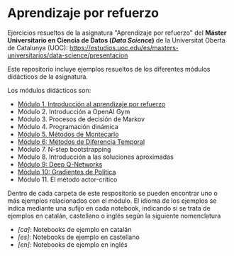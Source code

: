 # Aprendizaje por refuerzo

Ejercicios resueltos de la asignatura "Aprendizaje por refuerzo" del __Máster Universitario en Ciencia de Datos (_Data Science_)__ de la Universitat Oberta de Catalunya (UOC):
https://estudios.uoc.edu/es/masters-universitarios/data-science/presentacion

Este repositorio incluye ejemplos resueltos de los diferentes módulos didácticos de la asignatura. 

Los módulos didácticos son:
- [Módulo 1. Introducción al aprendizaje por refuerzo](./M01/)
- Módulo 2. Introducción a OpenAI Gym
- Módulo 3. Procesos de decisión de Markov
- Módulo 4. Programación dinámica
- [Módulo 5. Métodos de Montecarlo](./M05/)
- [Módulo 6: Métodos de Diferencia Temporal](./M06/)
- Módulo 7. N-step bootstrapping
- Módulo 8. Introducción a las soluciones aproximadas
- [Módulo 9: Deep Q-Networks](./M09/)
- [Módulo 10: Gradientes de Política](./M10/)
- Módulo 11. El método actor-crítico

Dentro de cada carpeta de este respositorio se pueden encontrar uno o más ejemplos relacionados con el módulo. El idioma de los ejemplos se indica mediante una sufijo en cada notebook, indicando si se trata de ejemplos en catalán, castellano o inglés según la siguiente nomenclatura
- _[ca]_: Notebooks de ejemplo en catalán
- _[es]_: Notebooks de ejemplo en castellano
- _[en]_: Notebooks de ejemplo en inglés
